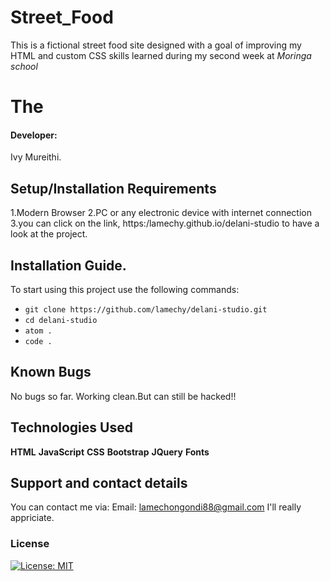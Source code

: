 # Street_Food
This is a fictional street food site designed with a goal of improving my HTML and custom CSS skills learned during my second week at *Moringa school*
# The

#### Developer:
Ivy Mureithi.



## Setup/Installation Requirements
1.Modern Browser
2.PC or any electronic device with internet connection
3.you can click  on the  link,  https:/lamechy.github.io/delani-studio    to have  a look  at the  project.
## Installation Guide.
To start using this project use the following commands:

- `git clone https://github.com/lamechy/delani-studio.git`
- `cd delani-studio`
- `atom .`
- `code .`
## Known Bugs
No bugs so far. Working clean.But can still be  hacked!!
## Technologies Used
**HTML**
**JavaScript**
**CSS**
**Bootstrap**
**JQuery**
**Fonts**

## Support and contact details
You can contact me via:
Email: lamechongondi88@gmail.com
I'll really  appriciate.

### License
[![License: MIT](https://img.shields.io/badge/License-MIT-yellow.svg)](https://opensource.org/licenses/MIT)